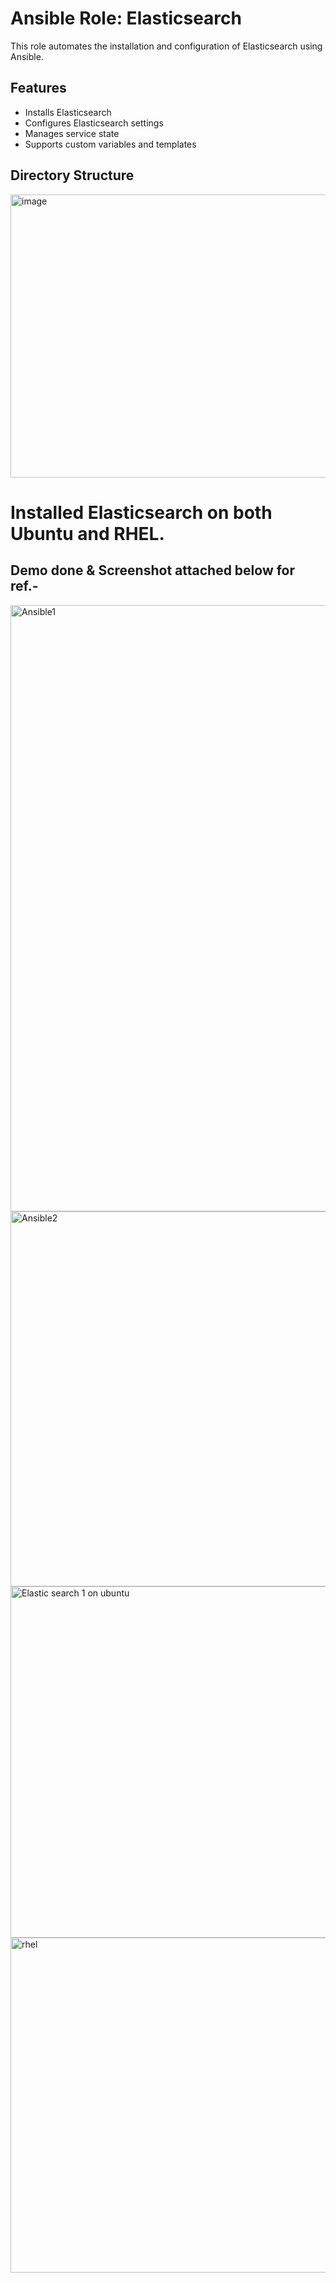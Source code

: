 # Ansible Role: Elasticsearch

This role automates the installation and configuration of Elasticsearch using Ansible.

## Features
- Installs Elasticsearch
- Configures Elasticsearch settings
- Manages service state
- Supports custom variables and templates

## Directory Structure
<img width="843" height="453" alt="image" src="https://github.com/user-attachments/assets/c37556e6-959a-48a9-8f96-d9013274552c" />

# Installed Elasticsearch on both Ubuntu and RHEL. 

## Demo done & Screenshot attached below for ref.-
<img width="1695" height="970" alt="Ansible1" src="https://github.com/user-attachments/assets/46dcaf8f-61ee-4db9-aa74-5bf3be244d03" />

<img width="1527" height="600" alt="Ansible2" src="https://github.com/user-attachments/assets/e45d9a38-1d73-4eab-b8bb-b079577e0949" />

<img width="1081" height="562" alt="Elastic search 1 on ubuntu" src="https://github.com/user-attachments/assets/8375759a-fbc3-4123-bc19-a6589e3d3dce" />

<img width="802" height="536" alt="rhel" src="https://github.com/user-attachments/assets/f934496f-d6c1-4168-b147-d1e2847a61cb" />
